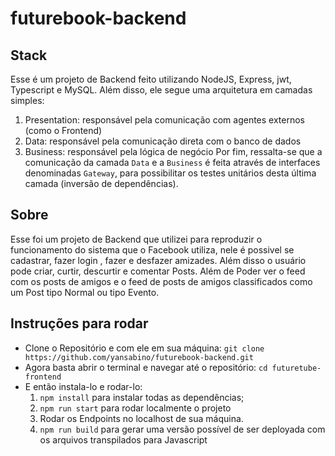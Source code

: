 # futurebook-backend

## Stack
Esse é um projeto de Backend feito utilizando NodeJS, Express, jwt, Typescript e MySQL. Além disso, ele segue uma arquitetura em camadas simples:
1. Presentation: responsável pela comunicação com agentes externos (como o Frontend)
1. Data: responsável pela comunicação direta com o banco de dados
1. Business: responsável pela lógica de negócio
Por fim, ressalta-se que a comunicação da camada `Data` e a `Business` é feita através de interfaces denominadas `Gateway`, para possibilitar os testes unitários desta última camada (inversão de dependências).

## Sobre
Esse foi um projeto de Backend que utilizei para reproduzir o funcionamento do sistema que o Facebook utiliza, nele é possivel se cadastrar, fazer login , fazer e desfazer amizades. Além disso o usuário pode criar, curtir, descurtir e comentar Posts.
Além de Poder ver o feed com os posts de amigos e o feed de posts de amigos classificados como um Post tipo Normal ou tipo Evento.

## Instruções para rodar

- Clone o Repositório e com ele em sua máquina: `git clone https://github.com/yansabino/futurebook-backend.git`
- Agora basta abrir o terminal e navegar até o repositório: `cd futuretube-frontend`
- E então instala-lo e rodar-lo:
    1. `npm install` para instalar todas as dependências;
    1. `npm run start` para rodar localmente o projeto
    1. Rodar os Endpoints no localhost de sua máquina. 
    1. `npm run build` para gerar uma versão possível de ser deployada com os arquivos transpilados para Javascript

